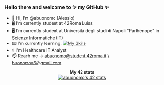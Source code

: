 ### Hello there and welcome to ✨ my GitHub ✨
- 👋 Hi, I’m @abuonomo (Alessio)
- 🖥 I’m currently student at 42Roma Luiss
- 🖥 I’m currently student at Universitá degli studi di Napoli "Parthenope" in Scienze Informatiche (IT)
- ⌨️ I’m currently learning:
	[![My Skills](https://skillicons.dev/icons?i=c,cs,cpp,java,py)](https://skillicons.dev)
- ⚕️ I'm Healthcare IT Analyst
- 📫 Reach me -> abuonomo@student.42roma.it \ buonomoa6@gmail.com

<div align="center">
	<table>
		<tr>
			<b>My 42 stats</b></br>
		</tr>
		<tr>
	<a href="https://github.com/JaeSeoKim/badge42">
		<img src="https://badge42.vercel.app/api/v2/cldvvxzsm00060fmse1mrp8h8/stats?cursusId=21&coalitionId=124" alt="abuonomo's 42 stats" /></a>
	</a>
		</td>
		</tr>
	</table>
</div>
